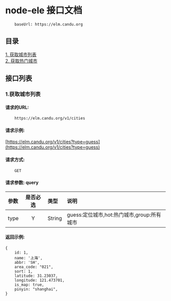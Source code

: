 # node-ele 接口文档
```
    baseUrl: https://elm.candu.org
```

## 目录
[1. 获取城市列表](#1获取城市列表)<br>
[2. 获取热门城市](#2获取热门城市)<br>

## 接口列表
### 1.获取城市列表
#### 请求的URL:
```
    https://elm.candu.org/v1/cities
```

#### 请求示例:
[https://elm.candu.org/v1/cities?type=guess](https://elm.candu.org/v1/cities?type=guess)
#### 请求方式:
```
    GET
```
#### 请求参数: query
|参数|是否必选|类型|说明|
|:-----|:------:|:-----|:-----|
|type|Y|String|guess:定位城市,hot:热门城市,group:所有城市

#### 返回示例:
```
{
    id: 1,
    name: '上海',
    abbr: 'SH',
    area_code: "021",
    sort: 1,
    latitude: 31.23037,
    longitude: 121.473701,
    is_map: true,
    pinyin: "shanghai",
}
```